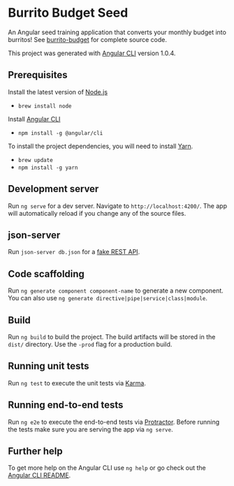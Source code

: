 # Burrito Budget Seed

An Angular seed training application that converts your monthly budget into burritos!  See [burrito-budget](https://github.com/Whamo12/burrito-budget) for complete source code.  

This project was generated with [Angular CLI](https://github.com/angular/angular-cli) version 1.0.4.

## Prerequisites

Install the latest version of [Node.js](https://nodejs.org/en/)
* `brew install node`

Install [Angular CLI](https://github.com/angular/angular-cli)
*  `npm install -g @angular/cli`

To install the project dependencies, you will need to install [Yarn](https://yarnpkg.com/en/docs/install).
* `brew update`
* `npm install -g yarn`

## Development server

Run `ng serve` for a dev server. Navigate to `http://localhost:4200/`. The app will automatically reload if you change any of the source files.

## json-server

Run `json-server db.json` for a [fake REST API](https://github.com/typicode/json-server).

## Code scaffolding

Run `ng generate component component-name` to generate a new component. You can also use `ng generate directive|pipe|service|class|module`.

## Build

Run `ng build` to build the project. The build artifacts will be stored in the `dist/` directory. Use the `-prod` flag for a production build.

## Running unit tests

Run `ng test` to execute the unit tests via [Karma](https://karma-runner.github.io).

## Running end-to-end tests

Run `ng e2e` to execute the end-to-end tests via [Protractor](http://www.protractortest.org/).
Before running the tests make sure you are serving the app via `ng serve`.

## Further help

To get more help on the Angular CLI use `ng help` or go check out the [Angular CLI README](https://github.com/angular/angular-cli/blob/master/README.md).
